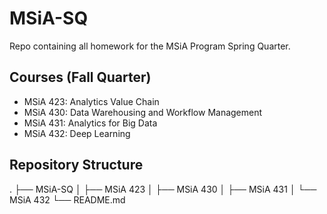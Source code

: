 # MSiA-SQ
Repo containing all homework for the MSiA Program Spring Quarter.

## Courses (Fall Quarter)
- MSiA 423: Analytics Value Chain
- MSiA 430: Data Warehousing and Workflow Management
- MSiA 431: Analytics for Big Data
- MSiA 432: Deep Learning

## Repository Structure
.
├── MSiA-SQ
│   ├── MSiA 423
│   ├── MSiA 430
│   ├── MSiA 431
│   └── MSiA 432
└── README.md

